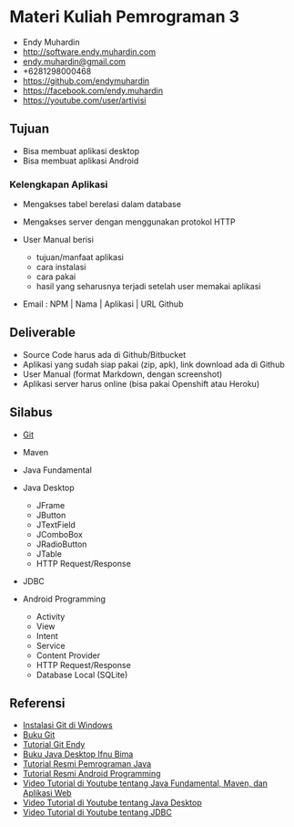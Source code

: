 # Materi Kuliah Pemrograman 3 #

* Endy Muhardin
* http://software.endy.muhardin.com
* endy.muhardin@gmail.com
* +6281298000468
* https://github.com/endymuhardin
* https://facebook.com/endy.muhardin
* https://youtube.com/user/artivisi

## Tujuan ##

* Bisa membuat aplikasi desktop
* Bisa membuat aplikasi Android

### Kelengkapan Aplikasi ###

* Mengakses tabel berelasi dalam database
* Mengakses server dengan menggunakan protokol HTTP
* User Manual berisi

    * tujuan/manfaat aplikasi
    * cara instalasi
    * cara pakai
    * hasil yang seharusnya terjadi setelah user memakai aplikasi

* Email : NPM | Nama | Aplikasi | URL Github

## Deliverable ##

* Source Code harus ada di Github/Bitbucket
* Aplikasi yang sudah siap pakai (zip, apk), link download ada di Github
* User Manual (format Markdown, dengan screenshot)
* Aplikasi server harus online (bisa pakai Openshift atau Heroku)

## Silabus ##

* [Git](http://git-scm.org/)
* Maven
* Java Fundamental
* Java Desktop

    * JFrame
    * JButton
    * JTextField
    * JComboBox
    * JRadioButton
    * JTable
    * HTTP Request/Response

* JDBC
* Android Programming

    * Activity
    * View
    * Intent
    * Service
    * Content Provider
    * HTTP Request/Response
    * Database Local (SQLite)

## Referensi ##

* [Instalasi Git di Windows](http://software.endy.muhardin.com/aplikasi/instalasi-git-di-windows)
* [Buku Git](http://git-scm.com/book)
* [Tutorial Git Endy](https://github.com/endymuhardin/training-brainmatics-2015-1/blob/master/version-control.md)
* [Buku Java Desktop Ifnu Bima](http://project-template.googlecode.com/files/Java%20Desktop%20-%20Ifnu%20Bima.pdf)
* [Tutorial Resmi Pemrograman Java](http://docs.oracle.com/javase/tutorial/)
* [Tutorial Resmi Android Programming](http://developer.android.com/guide/index.html)
* [Video Tutorial di Youtube tentang Java Fundamental, Maven, dan Aplikasi Web](https://www.youtube.com/playlist?list=PLAx_QRVWQ-CyjYbvLWnYGEsmoWJyAIuvU)
* [Video Tutorial di Youtube tentang Java Desktop](https://www.youtube.com/playlist?list=PL9oC_cq7OYbzcM4YZkTncDgfak0xKUQdf)
* [Video Tutorial di Youtube tentang JDBC](https://www.youtube.com/watch?v=S_TBveKGqGU)